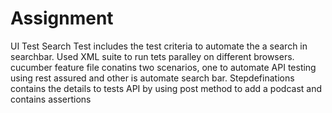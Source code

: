 # Assignment
UI Test
Search Test includes the test criteria to automate the a search in searchbar.
Used XML suite to run tets paralley on different browsers.
cucumber feature file conatins two scenarios, one to automate API testing using rest assured and other is automate search bar.
Stepdefinations contains the details to tests API by using post method to add a podcast and contains assertions
